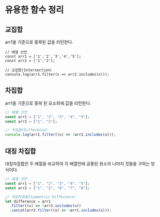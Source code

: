 # 유용한 함수 정리

## 교집합

arr1을 기준으로 중복된 값을 리턴한다.

```javasciprt
// 배열 선언
const arr1 = ['1','2','3','4','5'];
const arr2 = ['1','2'];

// 교집합(Intersection)
console.log(arr1.filter(x => arr2.includes(x)));
```

## 차집합

arr1을 기준으로 중복 된 요소외에 값을 리턴한다.

```javascript
// 배열 선언
const arr1 = ["1", "2", "3", "4", "5"];
const arr2 = ["1", "2"];

// 차집합(Difference)
console.log(arr1.filter((x) => !arr2.includes(x)));
```

## 대칭 차집합

대칭차집합은 두 배열을 비교하여 각 배열안에 공통된 원소의 나머지 것들을 구하는 방식이다.

```javascript
// 배열 선언
const arr1 = ["1", "2", "3", "4", "5"];
const arr2 = ["1", "2", "6", "7", "8"];

// 대칭차집합(Symmetric Difference)
let difference = arr1
  .filter((x) => !arr2.includes(x))
  .concat(arr2.filter((x) => !arr1.includes(x)));
```

